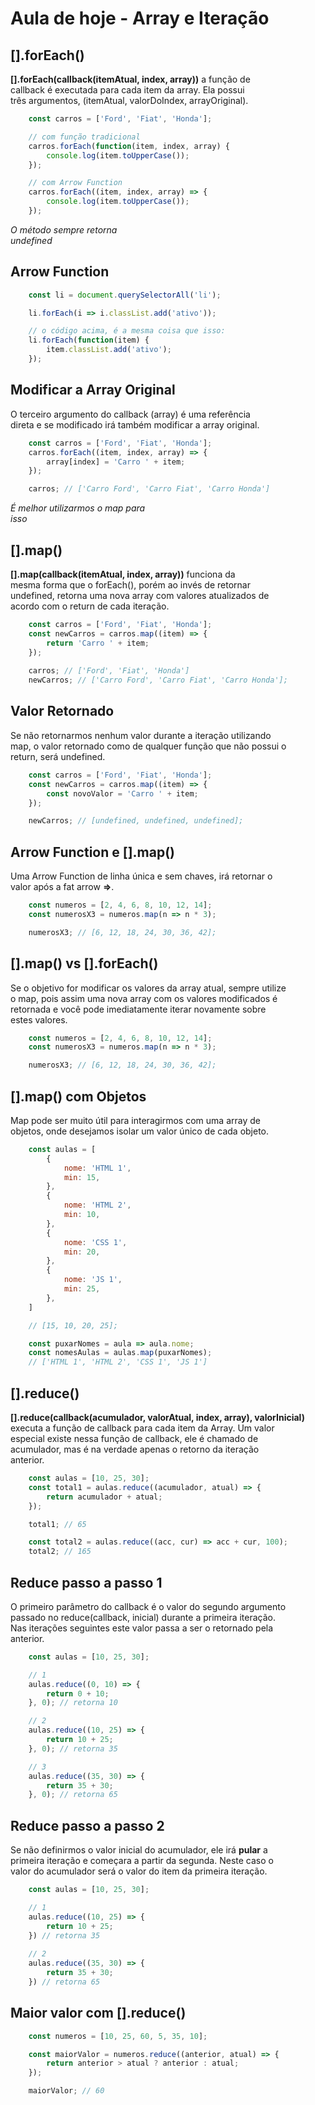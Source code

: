 # Aula de hoje - Array e Iteração

## [].forEach()

**[].forEach(callback(itemAtual, index, array))** a função de <br>
callback é executada para cada item da array. Ela possui <br>
três argumentos, (itemAtual, valorDoIndex, arrayOriginal).

```js
    const carros = ['Ford', 'Fiat', 'Honda'];

    // com função tradicional
    carros.forEach(function(item, index, array) {
        console.log(item.toUpperCase());
    });

    // com Arrow Function
    carros.forEach((item, index, array) => {
        console.log(item.toUpperCase());
    });
```

*O método sempre retorna* <br>
*undefined*

## Arrow Function

```js
    const li = document.querySelectorAll('li');

    li.forEach(i => i.classList.add('ativo'));

    // o código acima, é a mesma coisa que isso:
    li.forEach(function(item) {
        item.classList.add('ativo');
    });
```

## Modificar a Array Original

O terceiro argumento do callback (array) é uma referência <br>
direta e se modificado irá também modificar a array original.

```js
    const carros = ['Ford', 'Fiat', 'Honda'];
    carros.forEach((item, index, array) => {
        array[index] = 'Carro ' + item;
    });

    carros; // ['Carro Ford', 'Carro Fiat', 'Carro Honda']
```

*É melhor utilizarmos o map para* <br>
*isso*

## [].map()

**[].map(callback(itemAtual, index, array))** funciona da <br>
mesma forma que o forEach(), porém ao invés de retornar <br>
undefined, retorna uma nova array com valores atualizados de <br>
acordo com o return de cada iteração.

```js
    const carros = ['Ford', 'Fiat', 'Honda'];
    const newCarros = carros.map((item) => {
        return 'Carro ' + item;
    });
    
    carros; // ['Ford', 'Fiat', 'Honda']
    newCarros; // ['Carro Ford', 'Carro Fiat', 'Carro Honda'];
```

## Valor Retornado

Se não retornarmos nenhum valor durante a iteração utilizando <br>
map, o valor retornado como de qualquer função que não possui o <br>
return, será undefined.

```js
    const carros = ['Ford', 'Fiat', 'Honda'];
    const newCarros = carros.map((item) => {
        const novoValor = 'Carro ' + item;
    });

    newCarros; // [undefined, undefined, undefined];
```

## Arrow Function e [].map()

Uma Arrow Function de linha única e sem chaves, irá retornar o <br>
valor após a fat arrow **=>**.

```js
    const numeros = [2, 4, 6, 8, 10, 12, 14];
    const numerosX3 = numeros.map(n => n * 3);

    numerosX3; // [6, 12, 18, 24, 30, 36, 42];
```

## [].map() vs [].forEach()

Se o objetivo for modificar os valores da array atual, sempre utilize <br>
o map, pois assim uma nova array com os valores modificados é <br>
retornada e você pode imediatamente iterar novamente sobre <br>
estes valores.

```js
    const numeros = [2, 4, 6, 8, 10, 12, 14];
    const numerosX3 = numeros.map(n => n * 3);

    numerosX3; // [6, 12, 18, 24, 30, 36, 42];
```

## [].map() com Objetos

Map pode ser muito útil para interagirmos com uma array de <br>
objetos, onde desejamos isolar um valor único de cada objeto.

```js
    const aulas = [
        {
            nome: 'HTML 1',
            min: 15,
        },
        {
            nome: 'HTML 2',
            min: 10,
        },
        {
            nome: 'CSS 1',
            min: 20,
        },
        {
            nome: 'JS 1',
            min: 25,
        },
    ]

    // [15, 10, 20, 25];

    const puxarNomes = aula => aula.nome;
    const nomesAulas = aulas.map(puxarNomes);
    // ['HTML 1', 'HTML 2', 'CSS 1', 'JS 1']
```

## [].reduce()

**[].reduce(callback(acumulador, valorAtual, index, array), valorInicial)** <br>
executa a função de callback para cada item da Array. Um valor <br>
especial existe nessa função de callback, ele é chamado de <br>
acumulador, mas é na verdade apenas o retorno da iteração <br>
anterior.

```js
    const aulas = [10, 25, 30];
    const total1 = aulas.reduce((acumulador, atual) => {
        return acumulador + atual;
    });

    total1; // 65

    const total2 = aulas.reduce((acc, cur) => acc + cur, 100);
    total2; // 165
```

## Reduce passo a passo 1

O primeiro parâmetro do callback é o valor do segundo argumento <br>
passado no reduce(callback, inicial) durante a primeira iteração. <br>
Nas iterações seguintes este valor passa a ser o retornado pela <br>
anterior.

```js
    const aulas = [10, 25, 30];

    // 1
    aulas.reduce((0, 10) => {
        return 0 + 10;
    }, 0); // retorna 10

    // 2
    aulas.reduce((10, 25) => {
        return 10 + 25;
    }, 0); // retorna 35

    // 3
    aulas.reduce((35, 30) => {
        return 35 + 30;
    }, 0); // retorna 65
```

## Reduce passo a passo 2

Se não definirmos o valor inicial do acumulador, ele irá **pular** a <br>
primeira iteração e começara a partir da segunda. Neste caso o <br>
valor do acumulador será o valor do item da primeira iteração.

```js
    const aulas = [10, 25, 30];

    // 1
    aulas.reduce((10, 25) => {
        return 10 + 25;
    }) // retorna 35
    
    // 2
    aulas.reduce((35, 30) => {
        return 35 + 30;
    }) // retorna 65
```

## Maior valor com [].reduce()

```js
    const numeros = [10, 25, 60, 5, 35, 10];

    const maiorValor = numeros.reduce((anterior, atual) => {
        return anterior > atual ? anterior : atual;
    });

    maiorValor; // 60
```